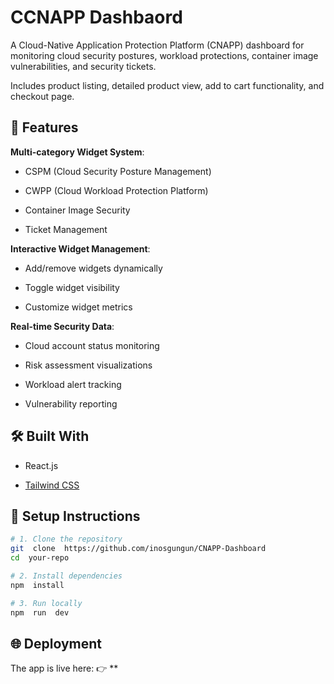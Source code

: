# CCNAPP Dashbaord

  
A Cloud-Native Application Protection Platform (CNAPP) dashboard for monitoring cloud security postures, workload protections, container image vulnerabilities, and security tickets.

  

Includes product listing, detailed product view, add to cart functionality, and checkout page.


  

## 📌 **Features**

  

 **Multi-category Widget System**:

- CSPM (Cloud Security Posture Management)

- CWPP (Cloud Workload Protection Platform)

- Container Image Security

- Ticket Management

  
 **Interactive Widget Management**:

- Add/remove widgets dynamically

- Toggle widget visibility

- Customize widget metrics

  

**Real-time Security Data**:

- Cloud account status monitoring

- Risk assessment visualizations

- Workload alert tracking

- Vulnerability reporting

  

## 🛠 **Built With**

  

- React.js

- [Tailwind CSS](https://tailwindcss.com/)

  

## 🚀 **Setup Instructions**

  
  

```bash
# 1. Clone the repository
git  clone  https://github.com/inosgungun/CNAPP-Dashboard
cd  your-repo

# 2. Install dependencies
npm  install 

# 3. Run locally
npm  run  dev
```


## 🌐 **Deployment**

 
The app is live here:
👉 **